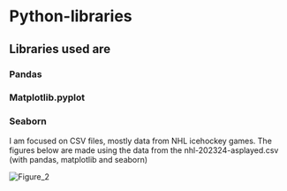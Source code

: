 # Python-libraries

## Libraries used are
### Pandas
### Matplotlib.pyplot
### Seaborn

I am focused on CSV files, mostly data from NHL icehockey games.
The figures below are made using the data from the nhl-202324-asplayed.csv (with pandas, matplotlib and seaborn)

![Figure_2](https://github.com/user-attachments/assets/eaecee3a-e9c7-48ec-b2ff-7a3a15aa5f3a)
